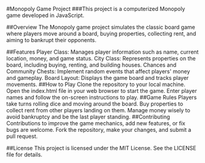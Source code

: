 #Monopoly Game Project
###This project is a computerized Monopoly game developed in JavaScript.

##Overview
The Monopoly game project simulates the classic board game where players move around a board, buying properties, collecting rent, and aiming to bankrupt their opponents.

##Features
Player Class: Manages player information such as name, current location, money, and game status.
City Class: Represents properties on the board, including buying, renting, and building houses.
Chances and Community Chests: Implement random events that affect players' money and gameplay.
Board Layout: Displays the game board and tracks player movements.
##How to Play
Clone the repository to your local machine.
Open the index.html file in your web browser to start the game.
Enter player names and follow the on-screen instructions to play.
##Game Rules
Players take turns rolling dice and moving around the board.
Buy properties to collect rent from other players landing on them.
Manage money wisely to avoid bankruptcy and be the last player standing.
##Contributing
Contributions to improve the game mechanics, add new features, or fix bugs are welcome. Fork the repository, make your changes, and submit a pull request.

##License
This project is licensed under the MIT License. See the LICENSE file for details.

